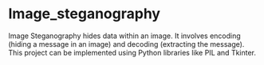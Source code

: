 # Image_steganography
 Image Steganography hides data within an image. It involves encoding (hiding a message in an image) and decoding (extracting the message). This project can be implemented using Python libraries like PIL and Tkinter.
